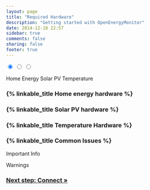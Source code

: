 ```yaml
---
layout: page
title: "Required Hardware"
description: "Getting started with OpenEnergyMonitor"
date: 2014-12-18 22:57
sidebar: true
comments: false
sharing: false
footer: true
---
```


<div class='install-instructions-container' markdown='0'>
<input name='install-instructions' type='radio' id='home-energy-hardware' checked>
<input name='install-instructions' type='radio' id='solar-pv-hardware'>
<input name='install-instructions' type='radio' id='temperature-hardware'>

<label class='menu-selector energy' for='home-energy-hardware'>Home Energy</label>
<label class='menu-selector solarpv' for='solar-pv-hardware'>Solar PV</label>
<label class='menu-selector temperature' for='temperature-hardware'>Temperature</label>

<div class='install-instructions energy' markdown='1'>

### {% linkable_title Home energy hardware %}

</div> <!-- INSTALL-INSTRUCTIONS NORMAL -->





<div class='install-instructions solarpv' markdown='1'>


### {% linkable_title Solar PV hardware %}


</div> <!-- INSTALL-INSTRUCTIONS DOCKER -->




<div class='install-instructions temperature' markdown='1'>



### {% linkable_title Temperature Hardware %}

</div> <!-- INSTALL-INSTRUCTIONS RASPBERRY -->


</div>



### {% linkable_title Common Issues %}

<p class='note'>
Important Info
</p>

<p class='note warning'>
Warnings
</p>

### [Next step: Connect &raquo;](/setup/connect/)
